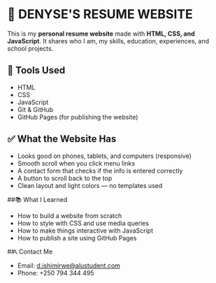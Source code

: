 # 🌟 DENYSE'S RESUME WEBSITE

This is my **personal resume website** made with **HTML, CSS, and JavaScript**. It shares who I am, my skills, education, experiences, and school projects.

## 🧰 Tools Used

- HTML  
- CSS  
- JavaScript  
- Git & GitHub  
- GitHub Pages (for publishing the website)

## ✅ What the Website Has

- Looks good on phones, tablets, and computers (responsive)
- Smooth scroll when you click menu links
- A contact form that checks if the info is entered correctly
- A button to scroll back to the top
- Clean layout and light colors — no templates used

##📚 What I Learned

- How to build a website from scratch  
- How to style with CSS and use media queries  
- How to make things interactive with JavaScript  
- How to publish a site using GitHub Pages

##📞 Contact Me

- Email: [d.ishimirwe@alustudent.com](mailto:d.ishimirwe@alustudent.com)  
- Phone: +250 794 344 495


